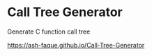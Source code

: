 # Call Tree Generator

Generate C function call tree

https://ash-faque.github.io/Call-Tree-Generator
